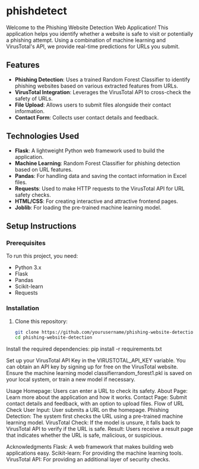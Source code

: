 # phishdetect
Welcome to the Phishing Website Detection Web Application! This application helps you identify whether a website is safe to visit or potentially a phishing attempt. Using a combination of machine learning and VirusTotal's API, we provide real-time predictions for URLs you submit.

## Features
- **Phishing Detection**: Uses a trained Random Forest Classifier to identify phishing websites based on various extracted features from URLs.
- **VirusTotal Integration**: Leverages the VirusTotal API to cross-check the safety of URLs.
- **File Upload**: Allows users to submit files alongside their contact information.
- **Contact Form**: Collects user contact details and feedback.

## Technologies Used
- **Flask**: A lightweight Python web framework used to build the application.
- **Machine Learning**: Random Forest Classifier for phishing detection based on URL features.
- **Pandas**: For handling data and saving the contact information in Excel files.
- **Requests**: Used to make HTTP requests to the VirusTotal API for URL safety checks.
- **HTML/CSS**: For creating interactive and attractive frontend pages.
- **Joblib**: For loading the pre-trained machine learning model.

## Setup Instructions

### Prerequisites
To run this project, you need:
- Python 3.x
- Flask
- Pandas
- Scikit-learn
- Requests

### Installation

1. Clone this repository:
   ```bash
   git clone https://github.com/yourusername/phishing-website-detection.git
   cd phishing-website-detection
Install the required dependencies:
pip install -r requirements.txt

Set up your VirusTotal API Key in the VIRUSTOTAL_API_KEY variable. You can obtain an API key by signing up for free on the VirusTotal website.
Ensure the machine learning model classifierrandom_forest1.pkl is saved on your local system, or train a new model if necessary.

Usage
Homepage: Users can enter a URL to check its safety.
About Page: Learn more about the application and how it works.
Contact Page: Submit contact details and feedback, with an option to upload files.
Flow of URL Check
User Input: User submits a URL on the homepage.
Phishing Detection: The system first checks the URL using a pre-trained machine learning model.
VirusTotal Check: If the model is unsure, it falls back to VirusTotal API to verify if the URL is safe.
Result: Users receive a result page that indicates whether the URL is safe, malicious, or suspicious.

Acknowledgments
Flask: A web framework that makes building web applications easy.
Scikit-learn: For providing the machine learning tools.
VirusTotal API: For providing an additional layer of security checks.
